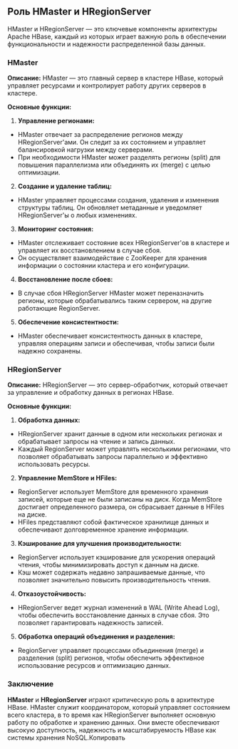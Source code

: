 ## Роль HMaster и HRegionServer

HMaster и HRegionServer — это ключевые компоненты архитектуры Apache HBase, каждый из которых играет важную роль в обеспечении функциональности и надежности распределенной базы данных.

### HMaster

**Описание:**
HMaster — это главный сервер в кластере HBase, который управляет ресурсами и контролирует работу других серверов в кластере.

**Основные функции:**

1. **Управление регионами:**
- HMaster отвечает за распределение регионов между HRegionServer&#039;ами. Он следит за их состоянием и управляет балансировкой нагрузки между серверами.
- При необходимости HMaster может разделять регионы (split) для повышения параллелизма или объединять их (merge) с целью оптимизации.

2. **Создание и удаление таблиц:**
- HMaster управляет процессами создания, удаления и изменения структуры таблиц. Он обновляет метаданные и уведомляет HRegionServer&#039;ы о любых изменениях.

3. **Мониторинг состояния:**
- HMaster отслеживает состояние всех HRegionServer&#039;ов в кластере и управляет их восстановлением в случае сбоя.
- Он осуществляет взаимодействие с ZooKeeper для хранения информации о состоянии кластера и его конфигурации.

4. **Восстановление после сбоев:**
- В случае сбоя HRegionServer HMaster может переназначить регионы, которые обрабатывались таким сервером, на другие работающие RegionServer.

5. **Обеспечение консистентности:**
- HMaster обеспечивает консистентность данных в кластере, управляя операциям записи и обеспечивая, чтобы записи были надежно сохранены.

### HRegionServer

**Описание:**
HRegionServer — это сервер-обработчик, который отвечает за управление и обработку данных в регионах HBase.

**Основные функции:**

1. **Обработка данных:**
- HRegionServer хранит данные в одном или нескольких регионах и обрабатывает запросы на чтение и запись данных.
- Каждый RegionServer может управлять несколькими регионами, что позволяет обрабатывать запросы параллельно и эффективно использовать ресурсы.

2. **Управление MemStore и HFiles:**
- RegionServer использует MemStore для временного хранения записей, которые еще не были записаны на диск. Когда MemStore достигает определенного размера, он сбрасывает данные в HFiles на диске.
- HFiles представляют собой фактическое хранилище данных и обеспечивают долговременное хранение информации.

3. **Кэширование для улучшения производительности:**
- RegionServer использует кэширование для ускорения операций чтения, чтобы минимизировать доступ к данным на диске.
- Кэш может содержать недавно запрашиваемые данные, что позволяет значительно повысить производительность чтения.

4. **Отказоустойчивость:**
- HRegionServer ведет журнал изменений в WAL (Write Ahead Log), чтобы обеспечить восстановление данных в случае сбоя. Это позволяет гарантировать надежность записей.

5. **Обработка операций объединения и разделения:**
- RegionServer управляет процессами объединения (merge) и разделения (split) регионов, чтобы обеспечить эффективное использование ресурсов и оптимизацию данных.

### Заключение

**HMaster** и **HRegionServer** играют критическую роль в архитектуре HBase. HMaster служит координатором, который управляет состоянием всего кластера, в то время как HRegionServer выполняет основную работу по обработке и хранению данных. Они вместе обеспечивают высокую доступность, надежность и масштабируемость HBase как системы хранения NoSQL.Копировать